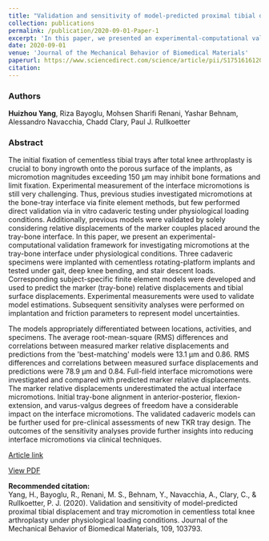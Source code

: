 ```yaml
---
title: "Validation and sensitivity of model-predicted proximal tibial displacement and tray micromotion in cementless total knee arthroplasty under physiological loading conditions"
collection: publications
permalink: /publication/2020-09-01-Paper-1
excerpt: 'In this paper, we presented an experimental-computational validation framework for investigating micromotions at the tray-bone interface under physiological conditions.'
date: 2020-09-01
venue: 'Journal of the Mechanical Behavior of Biomedical Materials'
paperurl: https://www.sciencedirect.com/science/article/pii/S1751616120303477
citation:
---
```

### Authors
**Huizhou Yang**, Riza Bayoglu, Mohsen Sharifi Renani, Yashar Behnam, Alessandro Navacchia, Chadd Clary, Paul J. Rullkoetter

### Abstract
The initial fixation of cementless tibial trays after total knee arthroplasty is crucial to bony ingrowth onto the porous surface of the implants, as micromotion magnitudes exceeding 150 μm may inhibit bone formations and limit fixation. Experimental measurement of the interface micromotions is still very challenging. Thus, previous studies investigated micromotions at the bone-tray interface via finite element methods, but few performed direct validation via in vitro cadaveric testing under physiological loading conditions. Additionally, previous models were validated by solely considering relative displacements of the marker couples placed around the tray-bone interface. In this paper, we present an experimental-computational validation framework for investigating micromotions at the tray-bone interface under physiological conditions. Three cadaveric specimens were implanted with cementless rotating-platform implants and tested under gait, deep knee bending, and stair descent loads. Corresponding subject-specific finite element models were developed and used to predict the marker (tray-bone) relative displacements and tibial surface displacements. Experimental measurements were used to validate model estimations. Subsequent sensitivity analyses were performed on implantation and friction parameters to represent model uncertainties.

The models appropriately differentiated between locations, activities, and specimens. The average root-mean-square (RMS) differences and correlations between measured marker relative displacements and predictions from the 'best-matching' models were 13.1 μm and 0.86. RMS differences and correlations between measured surface displacements and predictions were 78.9 μm and 0.84. Full-field interface micromotions were investigated and compared with predicted marker relative displacements. The marker relative displacements underestimated the actual interface micromotions. Initial tray-bone alignment in anterior-posterior, flexion-extension, and varus-valgus degrees of freedom have a considerable impact on the interface micromotions. The validated cadaveric models can be further used for pre-clinical assessments of new TKR tray design. The outcomes of the sensitivity analyses provide further insights into reducing interface micromotions via clinical techniques.

[Article link](https://www.sciencedirect.com/science/article/pii/S1751616120303477)

[View PDF](http://yanghuizhou1122.github.io/files/paper1.pdf)

**Recommended citation:**<br>Yang, H., Bayoglu, R., Renani, M. S., Behnam, Y., Navacchia, A., Clary, C., &amp; Rullkoetter, P. J. (2020). Validation and sensitivity of model-predicted proximal tibial displacement and tray micromotion in cementless total knee arthroplasty under physiological loading conditions. Journal of the Mechanical Behavior of Biomedical Materials, 109, 103793.
